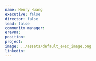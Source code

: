 ```yaml
---
name: Henry Huang
executive: false
director: false
lead: false
community_manager:  
erevna:   
position:  
project:  
image: ../assets/default_exec_image.png
linkedin:
---
```

